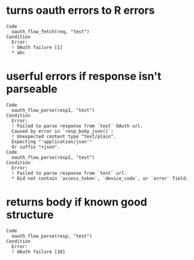 # turns oauth errors to R errors

    Code
      oauth_flow_fetch(req, "test")
    Condition
      Error:
      ! OAuth failure [1]
      * abc

# userful errors if response isn't parseable

    Code
      oauth_flow_parse(resp1, "test")
    Condition
      Error:
      ! Failed to parse response from `test` OAuth url.
      Caused by error in `resp_body_json()`:
      ! Unexpected content type "text/plain".
      Expecting "'application/json'"
      Or suffix "+json".
    Code
      oauth_flow_parse(resp2, "test")
    Condition
      Error:
      ! Failed to parse response from `test` url.
      * Did not contain `access_token`, `device_code`, or `error` field.

# returns body if known good structure

    Code
      oauth_flow_parse(resp, "test")
    Condition
      Error:
      ! OAuth failure [10]

